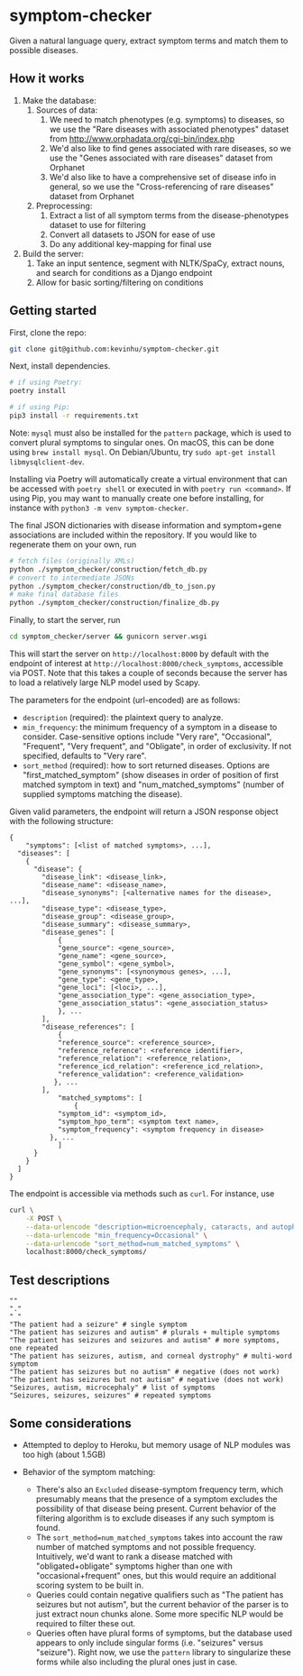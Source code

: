 # symptom-checker

Given a natural language query, extract symptom terms and match them to possible diseases.



## How it works

1. Make the database:
   1. Sources of data:
      1. We need to match phenotypes (e.g. symptoms) to diseases, so we use the "Rare diseases with associated phenotypes" dataset from http://www.orphadata.org/cgi-bin/index.php
      2. We'd also like to find genes associated with rare diseases, so we use the "Genes associated with rare diseases" dataset from Orphanet
      3. We'd also like to have a comprehensive set of disease info in general, so we use the "Cross-referencing of rare diseases" dataset from Orphanet
   2. Preprocessing:
      1. Extract a list of all symptom terms from the disease-phenotypes dataset to use for filtering
      2. Convert all datasets to JSON for ease of use
      3. Do any additional key-mapping for final use
2. Build the server:
   1. Take an input sentence, segment with NLTK/SpaCy, extract nouns, and search for conditions as a Django endpoint
   2. Allow for basic sorting/filtering on conditions



## Getting started

First, clone the repo:

```bash
git clone git@github.com:kevinhu/symptom-checker.git
```

Next, install dependencies.

```bash
# if using Poetry:
poetry install

# if using Pip:
pip3 install -r requirements.txt
```

Note: `mysql` must also be installed for the `pattern` package, which is used to convert plural symptoms to singular ones. On macOS, this can be done using `brew install mysql`. On Debian/Ubuntu, try `sudo apt-get install libmysqlclient-dev`.

Installing via Poetry will automatically create a virtual environment that can be accessed with `poetry shell` or executed in with `poetry run <command>`. If using Pip, you may want to manually create one before installing, for instance with `python3 -m venv symptom-checker`. 

The final JSON dictionaries with disease information and symptom+gene associations are included within the repository. If you would like to regenerate them on your own, run

```bash
# fetch files (originally XMLs)
python ./symptom_checker/construction/fetch_db.py
# convert to intermediate JSONs
python ./symptom_checker/construction/db_to_json.py
# make final database files
python ./symptom_checker/construction/finalize_db.py
```

Finally, to start the server, run

```bash
cd symptom_checker/server && gunicorn server.wsgi
```

This will start the server on `http://localhost:8000` by default with the endpoint of interest at `http://localhost:8000/check_symptoms`, accessible via POST. Note that this takes a couple of seconds because the server has to load a relatively large NLP model used by Scapy.

The parameters for the endpoint (url-encoded) are as follows:

- `description` (required): the plaintext query to analyze.
- `min_frequency`: the minimum frequency of a symptom in a disease to consider. Case-sensitive options include "Very rare", "Occasional", "Frequent", "Very frequent", and "Obligate", in order of exclusivity. If not specified, defaults to "Very rare".
- `sort_method` (required): how to sort returned diseases. Options are "first_matched_symptom" (show diseases in order of position of first matched symptom in text) and "num_matched_symptoms" (number of supplied symptoms matching the disease).

Given valid parameters, the endpoint will return a JSON response object with the following structure:

```
{
	"symptoms": [<list of matched symptoms>, ...],
  "diseases": [
    {
      "disease": {
        "disease_link": <disease_link>,
        "disease_name": <disease_name>,
        "disease_synonyms": [<alternative names for the disease>, ...],
        "disease_type": <disease_type>,
        "disease_group": <disease_group>,
        "disease_summary": <disease_summary>,
      	"disease_genes": [
      		{
            "gene_source": <gene_source>,
            "gene_name": <gene_source>,
            "gene_symbol": <gene_symbol>,
            "gene_synonyms": [<synonymous genes>, ...],
            "gene_type": <gene_type>,
            "gene_loci": [<loci>, ...],
            "gene_association_type": <gene_association_type>,
            "gene_association_status": <gene_association_status>
      		}, ...
      	],
      	"disease_references": [
      		{
            "reference_source": <reference_source>,
            "reference_reference": <reference identifier>,
            "reference_relation": <reference_relation>,
            "reference_icd_relation": <reference_icd_relation>,
            "reference_validation": <reference_validation>
           }, ...
      	],
    		"matched_symptoms": [
    			{
            "symptom_id": <symptom_id>,
            "symptom_hpo_term": <symptom text name>,
            "symptom_frequency": <symptom frequency in disease>
          }, ...
  			]
      }
    }
  ]
}
```





The endpoint is accessible via methods such as `curl`. For instance, use

```bash
curl \
	-X POST \
	--data-urlencode "description=microencephaly, cataracts, and autophagic vacuoles" \
	--data-urlencode "min_frequency=Occasional" \
	--data-urlencode "sort_method=num_matched_symptoms" \
	localhost:8000/check_symptoms/
```



## Test descriptions

```
""
"."
" "
"The patient had a seizure" # single symptom
"The patient has seizures and autism" # plurals + multiple symptoms
"The patient has seizures and seizures and autism" # more symptoms, one repeated
"The patient has seizures, autism, and corneal dystrophy" # multi-word symptom
"The patient has seizures but no autism" # negative (does not work)
"The patient has seizures but not autism" # negative (does not work)
"Seizures, autism, microcephaly" # list of symptoms
"Seizures, seizures, seizures" # repeated symptoms
```



## Some considerations

- Attempted to deploy to Heroku, but memory usage of NLP modules was too high (about 1.5GB)

- Behavior of the symptom matching:

  - There's also an `Excluded` disease-symptom frequency term, which presumably means that the presence of a symptom excludes the possibility of that disease being present. Current behavior of the filtering algorithm is to exclude diseases if any such symptom is found.
  - The `sort_method=num_matched_symptoms` takes into account the raw number of matched symptoms and not possible frequency. Intuitively, we'd want to rank a disease matched with "obligated+obligate" symptoms higher than one with "occasional+frequent" ones, but this would require an additional scoring system to be built in.
  - Queries could contain negative qualifiers such as "The patient has seizures but not autism", but the current behavior of the parser is to just extract noun chunks alone. Some more specific NLP would be required to filter these out.
  - Queries often have plural forms of symptoms, but the database used appears to only include singular forms (i.e. "seizures" versus "seizure"). Right now, we use the `pattern` library to singularize these forms while also including the plural ones just in case.

  